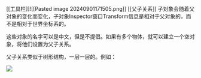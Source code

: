 [[工具栏]]![[Pasted image 20240901171505.png]]
[[父子关系]]
子对象会随着父对象的变化而变化，子对象Inspector窗口Transform信息是相对于父对象的，而不是相对于世界坐标系的。

这些对象的名字可以是中文，但是不提倡。如果有多个物体，就可以建立一个空对象，将他们设置为父子关系。

父子关系类似于树形结构，一层一层的。例如：

![](https://i-blog.csdnimg.cn/blog_migrate/aa1291923447aec4e78fae8ec859616d.png)